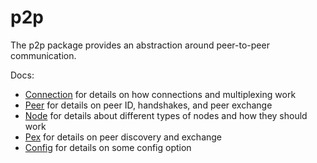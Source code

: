 # p2p

The p2p package provides an abstraction around peer-to-peer communication.

Docs:

- [Connection](https://github.com/XuanMaoSecLab/DolphinChain/blob/master/docs/spec/p2p/connection.md) for details on how connections and multiplexing work
- [Peer](https://github.com/XuanMaoSecLab/DolphinChain/blob/master/docs/spec/p2p/peer.md) for details on peer ID, handshakes, and peer exchange
- [Node](https://github.com/XuanMaoSecLab/DolphinChain/blob/master/docs/spec/p2p/node.md) for details about different types of nodes and how they should work
- [Pex](https://github.com/XuanMaoSecLab/DolphinChain/blob/master/docs/spec/reactors/pex/pex.md) for details on peer discovery and exchange
- [Config](https://github.com/XuanMaoSecLab/DolphinChain/blob/master/docs/spec/p2p/config.md) for details on some config option
